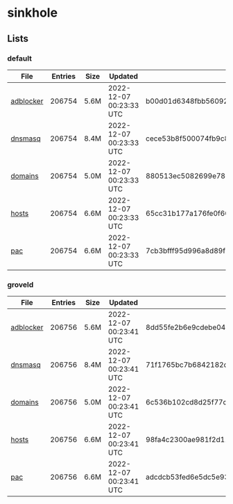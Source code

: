 # sinkhole

## Lists

### default

|File|Entries|Size|Updated|Hash|
|-|-|-|-|-|
|[adblocker](https://raw.githubusercontent.com/groveld/sinkhole/lists/default/adblocker.txt)|206754|5.6M|2022-12-07 00:23:33 UTC|b00d01d6348fbb5609274402cc2e48a35435b2d2eed2b2ca89788c32278582f0|
|[dnsmasq](https://raw.githubusercontent.com/groveld/sinkhole/lists/default/dnsmasq.txt)|206754|8.4M|2022-12-07 00:23:33 UTC|cece53b8f500074fb9c8bc93c77bab20d6c48eb1cae147014dc334aeb56ada4c|
|[domains](https://raw.githubusercontent.com/groveld/sinkhole/lists/default/domains.txt)|206754|5.0M|2022-12-07 00:23:33 UTC|880513ec5082699e78c57ff559570b8ec6d3d73b46338103b740a69d99b1e99d|
|[hosts](https://raw.githubusercontent.com/groveld/sinkhole/lists/default/hosts.txt)|206754|6.6M|2022-12-07 00:23:33 UTC|65cc31b177a176fe0f605b90ad6e494447e323d3c99fb7dcd42f8b4b741c747a|
|[pac](https://raw.githubusercontent.com/groveld/sinkhole/lists/default/pac.txt)|206754|6.6M|2022-12-07 00:23:33 UTC|7cb3bfff95d996a8d89f5568657c58b4dea475956f28e9c03035ddc9636257f3|

### groveld

|File|Entries|Size|Updated|Hash|
|-|-|-|-|-|
|[adblocker](https://raw.githubusercontent.com/groveld/sinkhole/lists/groveld/adblocker.txt)|206756|5.6M|2022-12-07 00:23:41 UTC|8dd55fe2b6e9cdebe04006db4ff4d23c82b33fe435d5bbf6420327d11d0dbd63|
|[dnsmasq](https://raw.githubusercontent.com/groveld/sinkhole/lists/groveld/dnsmasq.txt)|206756|8.4M|2022-12-07 00:23:41 UTC|71f1765bc7b6842182d78b5841e9d1bfff639742b4729daed95cb84481f5ef0d|
|[domains](https://raw.githubusercontent.com/groveld/sinkhole/lists/groveld/domains.txt)|206756|5.0M|2022-12-07 00:23:41 UTC|6c536b102cd8d25f77d5bc316350469de2c35aa18059d2bf7f54e9580d7d6ddb|
|[hosts](https://raw.githubusercontent.com/groveld/sinkhole/lists/groveld/hosts.txt)|206756|6.6M|2022-12-07 00:23:41 UTC|98fa4c2300ae981f2d11330a247362c4396d21f015332696cc937c803b8bde60|
|[pac](https://raw.githubusercontent.com/groveld/sinkhole/lists/groveld/pac.txt)|206756|6.6M|2022-12-07 00:23:41 UTC|adcdcb53fed6e5dc5e9304381f045f3f861356483df534548e1dae0abcfd7ed0|
